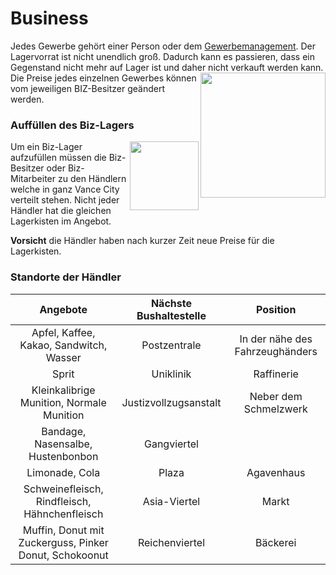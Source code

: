 # Business

Jedes Gewerbe gehört einer Person oder dem [Gewerbemanagement](https://imgxrke.github.io/GRWiki/pages/niz/biz-managment/). Der Lagervorrat ist nicht unendlich groß. Dadurch kann es passieren, dass ein Gegenstand nicht mehr auf Lager ist und daher nicht verkauft werden kann. <img align="right" width="200" eight="170" src="https://i.imgur.com/M6gMmFy.png"> Die Preise jedes einzelnen Gewerbes können vom jeweiligen BIZ-Besitzer geändert werden.

### Auffüllen des Biz-Lagers
<img align="right" width="110" eight="100" src="https://i.imgur.com/4O2dYd5.png">
Um ein Biz-Lager aufzufüllen müssen die Biz-Besitzer oder Biz-Mitarbeiter zu den Händlern welche in ganz Vance City verteilt stehen.
Nicht jeder Händler hat die gleichen Lagerkisten im Angebot.

**Vorsicht** die Händler haben nach kurzer Zeit neue Preise für die Lagerkisten.

### Standorte der Händler

| Angebote | Nächste Bushaltestelle | Position |
|:-:|:-:|:-:|
| Apfel, Kaffee, Kakao, Sandwitch, Wasser | Postzentrale | In der nähe des Fahrzeughänders |
| Sprit | Uniklinik | Raffinerie |
| Kleinkalibrige Munition, Normale Munition | Justizvollzugsanstalt | Neber dem Schmelzwerk |
| Bandage, Nasensalbe, Hustenbonbon | Gangviertel |
| Limonade, Cola | Plaza | Agavenhaus |
| Schweinefleisch, Rindfleisch, Hähnchenfleisch | Asia-Viertel | Markt |
| Muffin, Donut mit Zuckerguss, Pinker Donut, Schokoonut | Reichenviertel | Bäckerei |
